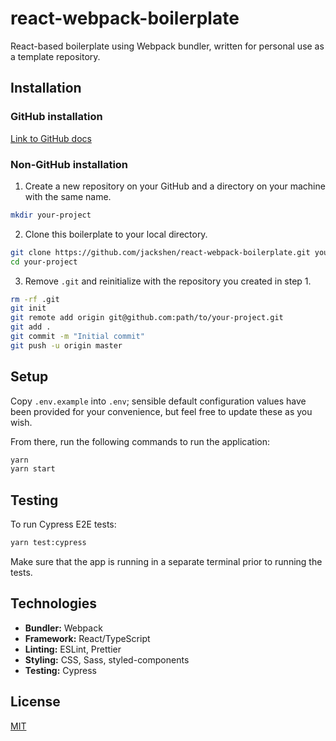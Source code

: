 # react-webpack-boilerplate

React-based boilerplate using Webpack bundler, written for personal use as a template repository.

## Installation

### GitHub installation

[Link to GitHub docs](https://docs.github.com/en/free-pro-team@latest/github/creating-cloning-and-archiving-repositories/creating-a-repository-from-a-template)

### Non-GitHub installation

1. Create a new repository on your GitHub and a directory on your machine with the same name.

```bash
mkdir your-project
```

2. Clone this boilerplate to your local directory.

```bash
git clone https://github.com/jackshen/react-webpack-boilerplate.git your-project
cd your-project
```

3. Remove `.git` and reinitialize with the repository you created in step 1.

```bash
rm -rf .git
git init
git remote add origin git@github.com:path/to/your-project.git
git add .
git commit -m "Initial commit"
git push -u origin master
```

## Setup

Copy `.env.example` into `.env`; sensible default configuration values have been provided for your convenience, but feel free to update these as you wish.

From there, run the following commands to run the application:

```sh
yarn
yarn start
```

## Testing

To run Cypress E2E tests:

```sh
yarn test:cypress
```

Make sure that the app is running in a separate terminal prior to running the tests.

## Technologies

- **Bundler:** Webpack
- **Framework:** React/TypeScript
- **Linting:** ESLint, Prettier
- **Styling:** CSS, Sass, styled-components
- **Testing:** Cypress

## License

[MIT](https://choosealicense.com/licenses/mit/)
